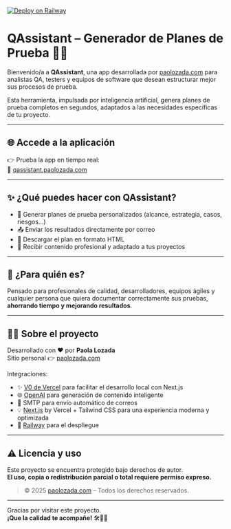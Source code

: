 [![Deploy on Railway](https://railway.app/button.svg)](https://railway.app)

# QAssistant – Generador de Planes de Prueba 🧪🧠

Bienvenido/a a **QAssistant**, una app desarrollada por [paolozada.com](https://paolozada.com) para analistas QA, testers y equipos de software que desean estructurar mejor sus procesos de prueba.

Esta herramienta, impulsada por inteligencia artificial, genera planes de prueba completos en segundos, adaptados a las necesidades específicas de tu proyecto.

---

## 🌐 Accede a la aplicación

👉 Prueba la app en tiempo real:  
🔗 [qassistant.paolozada.com](https://testplan.paolozada.com/)

---

## ✨ ¿Qué puedes hacer con QAssistant?

- 🧠 Generar planes de prueba personalizados (alcance, estrategia, casos, riesgos…)
- 📤 Enviar los resultados directamente por correo
- 📄 Descargar el plan en formato HTML
- 🎨 Recibir contenido profesional y adaptado a tus proyectos

---

## 🚀 ¿Para quién es?

Pensado para profesionales de calidad, desarrolladores, equipos ágiles y cualquier persona que quiera documentar correctamente sus pruebas, **ahorrando tiempo y mejorando resultados**.

---

## 👩‍💻 Sobre el proyecto

Desarrollado con ❤️ por **Paola Lozada**  
Sitio personal 👉 [paolozada.com](https://paolozada.com)

Integraciones:
- ✨ [V0 de Vercel](https://v0.dev) para facilitar el desarrollo local con Next.js
- 🌐 [OpenAI](https://openai.com) para generación de contenido inteligente
- 📧 SMTP para envío automático de correos
- 💡 [Next.js](https://nextjs.org) by Vercel + Tailwind CSS para una experiencia moderna y optimizada
- 🚀 [Railway](https://railway.app) para el despliegue

---

## ⚠️ Licencia y uso

Este proyecto se encuentra protegido bajo derechos de autor.  
**El uso, copia o redistribución parcial o total requiere permiso expreso.**

> © 2025 [paolozada.com](https://paolozada.com) – Todos los derechos reservados.

---

Gracias por visitar este proyecto.  
**¡Que la calidad te acompañe!** 🛠️🤖✨
